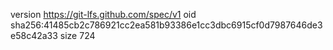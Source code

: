 version https://git-lfs.github.com/spec/v1
oid sha256:41485cb2c786921cc2ea581b93386e1cc3dbc6915cf0d7987646de3e58c42a33
size 724
